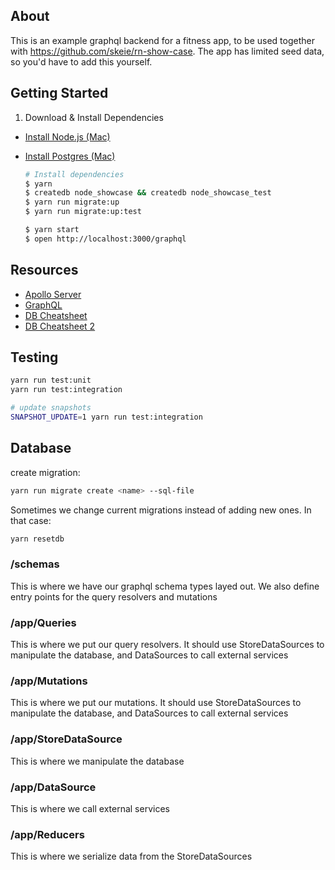 ## About

This is an example graphql backend for a fitness app, to be used together with https://github.com/skeie/rn-show-case.
The app has limited seed data, so you'd have to add this yourself.

## Getting Started

1. Download & Install Dependencies

- [Install Node.js (Mac)](https://nodejs.org/en/download/)
- [Install Postgres (Mac)](https://www.postgresql.org/download/macosx/)

  ```sh
  # Install dependencies
  $ yarn
  $ createdb node_showcase && createdb node_showcase_test
  $ yarn run migrate:up
  $ yarn run migrate:up:test
  ```

  ```sh
  $ yarn start
  $ open http://localhost:3000/graphql
  ```

## Resources

- [Apollo Server](https://www.apollographql.com/)
- [GraphQL](https://graphql.org/)
- [DB Cheatsheet](https://gist.github.com/apolloclark/ea5466d5929e63043dcf)
- [DB Cheatsheet 2](https://gist.github.com/Kartones/dd3ff5ec5ea238d4c546)

## Testing

```sh
yarn run test:unit
yarn run test:integration

# update snapshots
SNAPSHOT_UPDATE=1 yarn run test:integration
```

## Database

create migration:

```sh
yarn run migrate create <name> --sql-file
```

Sometimes we change current migrations instead of adding new ones. In that case:

```sh
yarn resetdb
```

### /schemas

This is where we have our graphql schema types layed out.
We also define entry points for the query resolvers and mutations

### /app/<name>Queries

This is where we put our query resolvers. It should use StoreDataSources to manipulate the database, and DataSources to call external services

### /app/<name>Mutations

This is where we put our mutations. It should use StoreDataSources to manipulate the database, and DataSources to call external services

### /app/<name>StoreDataSource

This is where we manipulate the database

### /app/<name>DataSource

This is where we call external services

### /app/<name>Reducers

This is where we serialize data from the StoreDataSources
